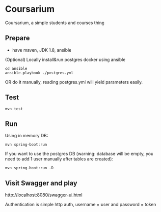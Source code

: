 # Coursarium

Coursarium, a simple students and courses thing

## Prepare
* have maven, JDK 1.8, ansible

(Optional) Locally install&run postgres docker using ansible
```
cd ansible
ansible-playbook ./postgres.yml
```
OR do it manually, reading postgres.yml will yield parameters easily.

## Test
`mvn test`

## Run
Using in memory DB:

`mvn spring-boot:run`

If you want to use the postgres DB (warning: database will be empty, you need to add 1 user manually after tables are created):

`mvn spring-boot:run -D`

## Visit Swagger and play
[http://localhost:8080/swagger-ui.html](http://localhost:8080/swagger-ui.html)

Authentication is simple http auth, username = user and password = token